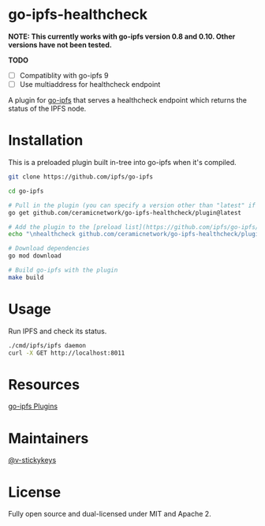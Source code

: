 # go-ipfs-healthcheck

**NOTE: This currently works with go-ipfs version 0.8 and 0.10. Other versions have not been tested.**

**TODO**

- [ ] Compatiblity with go-ipfs 9
- [ ] Use multiaddress for healthcheck endpoint

A plugin for [go-ipfs](https://github.com/ipfs/go-ipfs) that serves a healthcheck endpoint which returns the status of the IPFS node.

# Installation

This is a preloaded plugin built in-tree into go-ipfs when it's compiled.

```sh
git clone https://github.com/ipfs/go-ipfs

cd go-ipfs

# Pull in the plugin (you can specify a version other than "latest" if you'd like)
go get github.com/ceramicnetwork/go-ipfs-healthcheck/plugin@latest

# Add the plugin to the [preload list](https://github.com/ipfs/go-ipfs/blob/master/docs/plugins.md#preloaded-plugins)
echo "\nhealthcheck github.com/ceramicnetwork/go-ipfs-healthcheck/plugin 0" >> plugin/loader/preload_list

# Download dependencies
go mod download

# Build go-ipfs with the plugin
make build
```

# Usage

Run IPFS and check its status.
```sh
./cmd/ipfs/ipfs daemon
curl -X GET http://localhost:8011
```

# Resources

[go-ipfs Plugins](https://github.com/ipfs/go-ipfs/blob/master/docs/plugins.md)

# Maintainers

[@v-stickykeys](https://github.com/v-stickykeys)

# License

Fully open source and dual-licensed under MIT and Apache 2.
